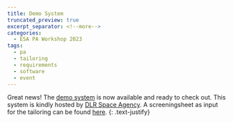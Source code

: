 ```yaml
---
title: Demo System 
truncated_preview: true
excerpt_separator: <!--more-->
categories:
  - ESA PA Workshop 2023
tags:
  - pa
  - tailoring
  - requirements
  - software
  - event
---
```


Great news! The [demo system](https://dlr-tailoringexpert-demo.dlr.de) is now available and ready to check out.
This system is kindly hosted by [DLR Space Agency](https://www.dlr.de/de/das-dlr/deutsche-raumfahrtagentur). 
A screeningsheet as input for the tailoring can be found [here](files/screeningsheet.pdf).
{: .text-justify}



